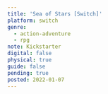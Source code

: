 ```yaml
---
title: 'Sea of Stars [Switch]'
platform: switch
genre:
  - action-adventure
  - rpg
note: Kickstarter
digital: false
physical: true
guide: false
pending: true
posted: 2022-01-07
---
```

